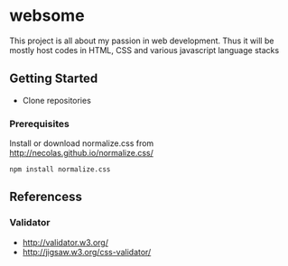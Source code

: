 # websome

This project is all about my passion in web development. Thus it will be mostly host codes in HTML, CSS and various javascript language stacks

## Getting Started
* Clone repositories

### Prerequisites
Install or download normalize.css from http://necolas.github.io/normalize.css/
```
npm install normalize.css
```

## Referencess

### Validator
* http://validator.w3.org/
* http://jigsaw.w3.org/css-validator/
